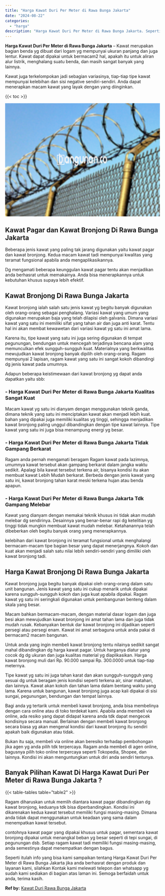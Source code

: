 ```yaml
---
title: "Harga Kawat Duri Per Meter di Rawa Bunga Jakarta"
date: "2024-08-22"
categories: 
  - "harga"
description: "Harga Kawat Duri Per Meter di Rawa Bunga Jakarta. Seperti itulah info yang bisa kami sampaikan tentang Harga Kawat Duri Per Meter di Rawa Bunga Jakarta jika..."
---
```


**Harga Kawat Duri Per Meter di Rawa Bunga Jakarta** – Kawat merupakan bagian benda yg dibuat dari logam yg mempunyai ukuran panjang dan juga lentur. Kawat dapat dipakai untuk bermacam2 hal, apakah itu untuk aliran alur listrik, menghalang suatu benda, dan masih sangat banyak yang lainnya.

Kawat juga terkelompokan jadi sebagian variasinya, tiap-tiap tipe kawat mempunyai kelebihan dan sisi negative sendiri-sendiri. Anda dapat menerapkan macam kawat yang layak dengan yang diinginkan.

{{< toc >}}

![Harga Kawat Duri Per Meter di Rawa Bunga Jakarta](/images/jual-kawat-murah45.png)

## Kawat Pagar dan Kawat Bronjong Di Rawa Bunga Jakarta

Beberapa jenis kawat yang paling tak jarang digunakan yaitu kawat pagar dan kawat bronjong. Kedua macam kawat tadi mempunyai kwalitas yang teramat fungsional apabila anda mengaplikasikannya.

Dg mengamati beberapa keunggulan kawat pagar tentu akan menjadikan anda berhasrat untuk memakainya. Anda bisa menerapkannya untuk kebutuhan khusus supaya lebih efektif.

## Kawat Bronjong Di Rawa Bunga Jakarta

Kawat bronjong ialah salah satu jenis kawat yg begitu banyak digunakan oleh orang-orang sebagai penghalang. Variasi kawat yang umum yang digunakan merupakan baja yang telah dilapisi oleh galvanis. Dimana variasi kawat yang satu ini memiliki sifat yang tahan air dan juga anti karat. Tentu hal ini akan membat kewawetan dari variasi kawat yg satu ini amat lama.

Karena itu, tipe kawat yang satu ini juga sering digunakan di tempat pegunungan, bendungan untuk mencegah terjadinya bencana alam yang memunculkan efek sungguh-sungguh kuat. Materialnya yang berkwalitas mewujudkan kawat bronjong banyak dipilih oleh orang-orang. Ragam mempunyai 2 lapisan, ragam kawat yang satu ini sangat kokoh dibandingi dg jenis kawat pada umumnya.

Adapun beberapa keistimewaan dari kawat bronjong yg dapat anda dapatkan yaitu sbb:

### \- Harga Kawat Duri Per Meter di Rawa Bunga Jakarta Kualitas Sangat Kuat

Macam kawat yg satu ini dianyam dengan menggunakan teknik ganda, dimana teknik yang satu ini menciptakan kawat akan menjadi lebih kuat. bahan yang dipakai juga memiliki kualitas yg tinggi, sehingga menjadikan kawat bronjong paling unggul dibandingkan dengan tipe kawat lainnya. Tipe kawat yang satu ini juga bisa menampung energi yg besar.

### \- Harga Kawat Duri Per Meter di Rawa Bunga Jakarta Tidak Gampang Berkarat

Ragam anda pernah mengamati beragam Ragam kawat pada lazimnya, umumnya kawat tersebut akan gampang berkarat dalam jangka waktu sedikit. Apalagi bila kawat tersebut terkena air, bisanya kondisi itu akan membuat kawat Lebih Mudah berkarat. Berbeda dengan jenis kawat yang satu ini, kawat bronjong tahan karat meski terkena hujan atau benda apapun.

### \- Harga Kawat Duri Per Meter di Rawa Bunga Jakarta Tdk Gampang Melebar

Kawat yang dianyam dengan memakai teknik khusus ini tidak akan mudah melebar dg sendirinya. Desainnya yang benar-benar rapi dg ketelitian yg tinggi tidak mungkin membuat kawat mudah melebar. Ketahanannya telah dibeberkan oleh begitu banyak orang yang menerapkannya.

kelebihan dari kawat bronjong ini teramat fungsional untuk menghalangi bermacam-macam tipe bagian besar yang dapat menerjangnya. Kokoh dan kuat akan menjadi salah satu nilai lebih sendiri-sendiri yang dimiliki oleh kawat bronjong tadi.

## Harga Kawat Bronjong Di Rawa Bunga Jakarta

Kawat bronjong juga begitu banyak dipakai oleh orang-orang dalam satu unit bangunan. Jenis kawat yang satu ini cukup menarik untuk dipakai karena sungguh-sungguh kokoh dan juga kuat apabila dipakai. Ragam kawat yg satu ini seringkali digunakan untuk pembangunan benteng dalam skala yang besar.

Macam bahkan bermacam-macam, dengan material dasar logam dan juga besi akan mewujudkan kawat bronjong ini amat tahan lama dan juga tidak mudah rusak. Kebanyakan bentuk dar kawat bronjong ini dijadikan seperti persegi atau persegi enam. Kawat ini amat serbaguna untuk anda pakai di bermacam2 macam bangunan.

Untuk anda yang ingin membeli kawat bronjong tentu nilainya sedikit sangat mahal dibandingkan dg harga kawat pagar. Untuk harganya diatur yang cocok dg dg ukuran dan juga kualitas material yg diaplikasikan. Harga kawat bronjong muli dari Rp. 90.000 sampai Rp. 300.0000 untuk tiap-tiap meternya.

Tipe kawat yg satu ini juga tahan karat dan akan sungguh-sungguh yang sesuai dg untuk beragam jenis kondisi seperti terkena air, sinar matahari, dan lainnya. Kawat akan kokoh dan tahan lama dalam bentang waktu yang lama. Karena untuk bangunan, kawat bronjong juga acap kali dipakai di sisi sungai, pegunungan, bendungan dan tempat lainnya.

Bagi anda yg tertarik untuk membeli kawat bronjong, anda bisa membelinya dengan cara online atau di toko terdekat kami. Apabila anda membeli via online, ada resiko yang dapat didapat karena anda tdk dapat mengecek kondisinya secara manual. Berlainan dengan membeli kawat bronjong secara biasa yg akan mengenal kondisi dari kawat bronjong itu sendiri apakah baik digunakan atau tidak.

Bukan itu saja, membeli via online akan beresiko terhadap pembohongan jika agen yg anda pilih tdk terpercaya. Ragam anda membeli di agen online, bagusnya pilih toko online terpercaya seperti Tokopedia, Shopee, dan lainnya. Kondisi ini akan menguntungkan untuk diri anda sendiri tentunya.

## Banyak Pilihan Kawat Di Harga Kawat Duri Per Meter di Rawa Bunga Jakarta ?

{{< table-tables table="table2" >}}

Ragam diharuskan untuk memlih diantara kawat pagar dibandingkan dg kawat bronjong, keduanya tdk bisa diperbandingkan. Kondisi ini dikarenakan kedua kawat tersebut memiliki fungsi masing-masing. Dimana anda tidak dapat menggunakan untuk keadaan yang sama dalam menempatkan kawat tersebut.

contohnya kawat pagar yang dipakai khusus untuk pagar, sementara kawat bronjong dipakai untuk menangkal beban yg besar seperti di tepi sungai, di pegunungan dsb. Setiap ragam kawat tadi memiliki fungsi masing-masing, anda semestinya dapat menempatkan dengan bagus.

Seperti itulah info yang bisa kami sampaikan tentang Harga Kawat Duri Per Meter di Rawa Bunga Jakarta jika anda berhasrat dengan produk dan layanan kami, silahkan Kontak kami melewati telepon dan whatsapp yg sudah kami sediakan di bagian atas laman ini. Semoga berfaidah untuk anda, terima kasih.

**Ref by:** [Kawat Duri Rawa Bunga Jakarta](https://id.wikipedia.org/wiki/Kawat)
